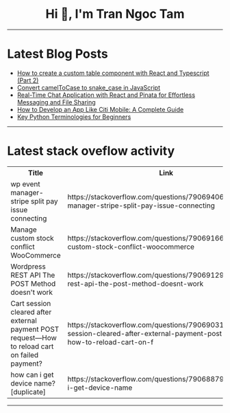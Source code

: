 <h1 align="center">Hi 👋, I'm Tran Ngoc Tam</h1>

---

# Latest Blog Posts 
<!-- BLOG-POST-LIST:START -->
- [How to create a custom table component with React and Typescript &lpar;Part 2&rpar;](https://dev.to/igbominadeveloper/how-to-create-a-custom-table-component-with-react-and-typescript-part-2-1hde)
- [Convert camelToCase to snake_case in JavaScript](https://dev.to/dindustack/convert-cameltocase-to-snakecase-in-javascript-4fnd)
- [Real-Time Chat Application with React and Pinata for Effortless Messaging and File Sharing](https://dev.to/binary_codes/real-time-chat-application-with-react-and-pinata-for-effortless-messaging-and-file-sharing-1ji6)
- [How to Develop an App Like Citi Mobile: A Complete Guide](https://dev.to/xavier_martinez_a0f958104/how-to-develop-an-app-like-citi-mobile-a-complete-guide-2b14)
- [Key Python Terminologies for Beginners](https://dev.to/saurabhkurve/key-python-terminologies-for-beginners-5anm)
<!-- BLOG-POST-LIST:END -->

---

# Latest stack oveflow activity
<table>
  <tr><th>Title</th><th>Link</th></tr>
  <!-- STACKOVERFLOW:START --><tr><td>wp event manager- stripe split pay issue connecting</td><td>https://stackoverflow.com/questions/79069406/wp-event-manager-stripe-split-pay-issue-connecting</td></tr><tr><td>Manage custom stock conflict WooCommerce</td><td>https://stackoverflow.com/questions/79069166/manage-custom-stock-conflict-woocommerce</td></tr><tr><td>Wordpress REST API The POST Method doesn&#39;t work</td><td>https://stackoverflow.com/questions/79069129/wordpress-rest-api-the-post-method-doesnt-work</td></tr><tr><td>Cart session cleared after external payment POST request—How to reload cart on failed payment?</td><td>https://stackoverflow.com/questions/79069031/cart-session-cleared-after-external-payment-post-request-how-to-reload-cart-on-f</td></tr><tr><td>how can i get device name? [duplicate]</td><td>https://stackoverflow.com/questions/79068879/how-can-i-get-device-name</td></tr><!-- STACKOVERFLOW:END -->
</table>

---


